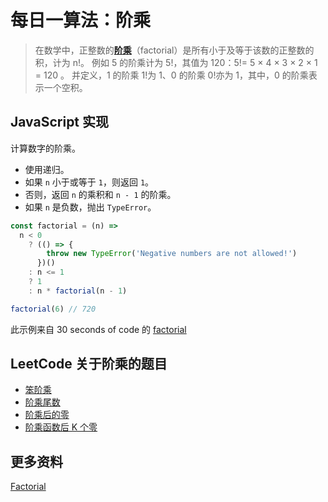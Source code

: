 # 每日一算法：阶乘

> 在数学中，正整数的[**阶乘**](https://zh.wikipedia.org/wiki/%E9%98%B6%E4%B9%98)（factorial）是所有小于及等于该数的正整数的积，计为 n!。
> 例如 5 的阶乘计为 5!，其值为 120：5!= 5 × 4 × 3 × 2 × 1 = 120 。
> 并定义，1 的阶乘 1!为 1、0 的阶乘 0!亦为 1，其中，0 的阶乘表示一个空积。

## JavaScript 实现

计算数字的阶乘。

- 使用递归。
- 如果 `n` 小于或等于 `1`，则返回 `1`。
- 否则，返回 `n` 的乘积和 `n - 1` 的阶乘。
- 如果 `n` 是负数，抛出 `TypeError`。

```js
const factorial = (n) =>
  n < 0
    ? (() => {
        throw new TypeError('Negative numbers are not allowed!')
      })()
    : n <= 1
    ? 1
    : n * factorial(n - 1)

factorial(6) // 720
```

此示例来自 30 seconds of code 的 [factorial](https://www.30secondsofcode.org/js/s/factorial)

## LeetCode 关于阶乘的题目

- [笨阶乘](https://leetcode-cn.com/problems/clumsy-factorial/)
- [阶乘尾数](https://leetcode-cn.com/problems/factorial-zeros-lcci/)
- [阶乘后的零](https://leetcode-cn.com/problems/factorial-trailing-zeroes/)
- [阶乘函数后 K 个零](https://leetcode-cn.com/problems/preimage-size-of-factorial-zeroes-function/)

## 更多资料

[Factorial](https://github.com/trekhleb/javascript-algorithms/tree/master/src/algorithms/math/factorial)
